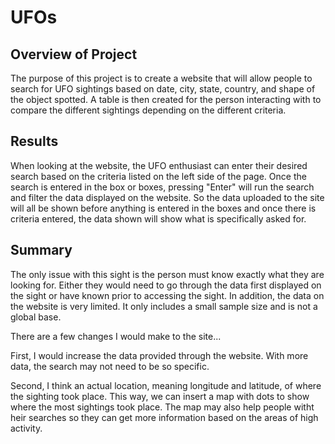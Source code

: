 # UFOs

## Overview of Project
The purpose of this project is to create a website that will allow people to search for UFO sightings based on date, city, state, country, and shape of the object spotted. A table is then created for the person interacting with to compare the different sightings depending on the different criteria.

## Results
When looking at the website, the UFO enthusiast can enter their desired search based on the criteria listed on the left side of the page. Once the search is entered in the box or boxes, pressing "Enter" will run the search and filter the data displayed on the website. So the data uploaded to the site will all be shown before anything is entered in the boxes and once there is criteria entered, the data shown will show what is specifically asked for.

## Summary
The only issue with this sight is the person must know exactly what they are looking for. Either they would need to go through the data first displayed on the sight or have known prior to accessing the sight. In addition, the data on the website is very limited. It only includes a small sample size and is not a global base.

There are a few changes I would make to the site...

First, I would increase the data provided through the website. With more data, the search may not need to be so specific.

Second, I think an actual location, meaning longitude and latitude, of where the sighting took place. This way, we can insert a map with dots to show where the most sightings took place. The map may also help people witht heir searches so they can get more information based on the areas of high activity.
